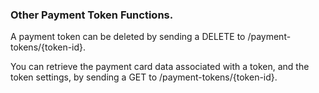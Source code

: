 ### Other Payment Token Functions.

A payment token can be deleted by sending a DELETE to /payment-tokens/{token-id}. 

You can retrieve the payment card data associated with a token, and the token settings, by sending a GET to /payment-tokens/{token-id}. 




